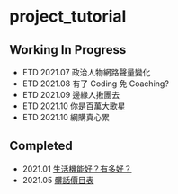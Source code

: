 # project_tutorial

## Working In Progress
- ETD 2021.07 政治人物網路聲量變化
- ETD 2021.08 有了 Coding 免 Coaching?
- ETD 2021.09 邊緣人揪團去
- ETD 2021.10 你是百萬大歌星
- ETD 2021.10 網購真心累
## Completed
- 2021.01 [生活機能好？有多好？](https://medium.com/ccclub/project-tutorial-how-convenient-is-here-51efda71a103) 
- 2021.05 [髒話價目表](https://medium.com/ccclub/project-tutorial-swear-price-2d074f7a6751)


